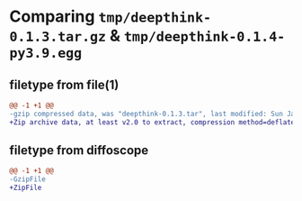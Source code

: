 # Comparing `tmp/deepthink-0.1.3.tar.gz` & `tmp/deepthink-0.1.4-py3.9.egg`

## filetype from file(1)

```diff
@@ -1 +1 @@
-gzip compressed data, was "deepthink-0.1.3.tar", last modified: Sun Jan 22 19:45:40 2023, max compression
+Zip archive data, at least v2.0 to extract, compression method=deflate
```

## filetype from diffoscope

```diff
@@ -1 +1 @@
-GzipFile
+ZipFile
```

